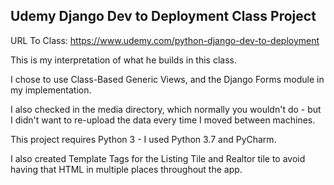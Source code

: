 Udemy Django Dev to Deployment Class Project
--------------------------------------------

URL To Class: https://www.udemy.com/python-django-dev-to-deployment

This is my interpretation of what he builds in this class.

I chose to use Class-Based Generic Views, and the Django Forms module in my implementation.

I also checked in the media directory, which normally you wouldn't do - but I didn't want to re-upload the data every time I moved between machines.

This project requires Python 3 - I used Python 3.7 and PyCharm.

I also created Template Tags for the Listing Tile and Realtor tile to avoid having that HTML in multiple places throughout the app.
